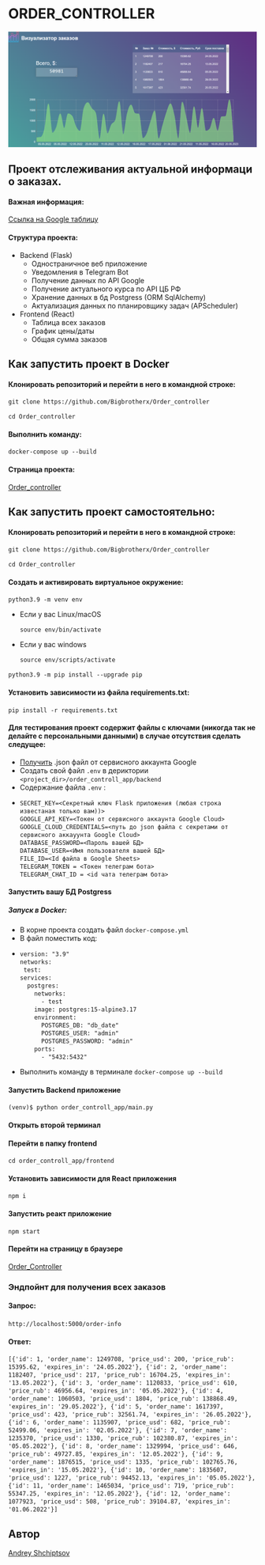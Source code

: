 # ORDER_CONTROLLER

![1680201376975](image/README/1680201376975.png)

## **Проект отслеживания актуальной информаци о заказах.**

#### Важная информация:

[Ссылка на Google таблицу](https://docs.google.com/spreadsheets/d/1v25y2QlP14av9hejgMtp3tH_YpeugR-JeWvnvngVJos/edit?usp=sharinghttps://docs.google.com/spreadsheets/d/1v25y2QlP14av9hejgMtp3tH_YpeugR-JeWvnvngVJos/edit?usp=sharing)

#### Структура проекта:

* Backend (Flask)
  * Одностраничное веб приложение
  * Уведомления в Telegram Bot
  * Получение данных по API Google
  * Получение актуального курса по API ЦБ РФ
  * Хранение данных в бд Postgress (ORM SqlAlchemy)
  * Актуализация данных по планировщику задач (APScheduler)
* Frontend (React)
  * Таблица всех заказов
  * График цены/даты
  * Общая сумма заказов

## Как запустить проект в Docker

#### Клонировать репозиторий и перейти в него в командной строке:

```
git clone https://github.com/Bigbrotherx/Order_controller
```

```
cd Order_controller
```

#### Выполнить команду:

```
docker-compose up --build
```

#### Страница проекта:

[Order_controller](http://localhost:3000/)

## Как запустить проект самостоятельно:

#### Клонировать репозиторий и перейти в него в командной строке:

```
git clone https://github.com/Bigbrotherx/Order_controller
```

```
cd Order_controller
```

#### Cоздать и активировать виртуальное окружение:

```
python3.9 -m venv env
```

* Если у вас Linux/macOS

  ```
  source env/bin/activate
  ```
* Если у вас windows

  ```
  source env/scripts/activate
  ```

```
python3.9 -m pip install --upgrade pip
```

#### Установить зависимости из файла requirements.txt:

```
pip install -r requirements.txt
```

#### Для тестирования проект содержит файлы с ключами (никогда так не делайте с персональными данными) в случае отсутствия сделать следущее:

* [Получить](https://support.google.com/a/answer/7378726?hl=ru) .json файл от сервисного аккаунта Google
* Создать свой файл `.env`  в дериктории `<project_dir>/order_controll_app/backend`
* Содержание файла `.env` :
* ```
  SECRET_KEY=<Секретный ключ Flask приложения (любая строка известаная только вам))>
  GOOGLE_API_KEY=<Токен от сервисного аккаунта Google Cloud>
  GOOGLE_CLOUD_CREDENTIALS=<путь до json файла с секретами от сервисного аккауунта Google Cloud>
  DATABASE_PASSWORD=<Пароль вашей БД>
  DATABASE_USER=<Имя пользователя вашей БД>
  FILE_ID=<Id файла в Google Sheets>
  TELEGRAM_TOKEN = <Токен телеграм бота>
  TELEGRAM_CHAT_ID = <id чата телеграм бота>
  ```

#### Запустить вашу БД Postgress

##### Запуск в Docker:

* В корне проекта создать файл `docker-compose.yml`
* В файл поместить код:
* ```
  version: "3.9"
  networks:
   test:
  services:
    postgres:
      networks:
        - test
      image: postgres:15-alpine3.17
      environment:
        POSTGRES_DB: "db_date"
        POSTGRES_USER: "admin"
        POSTGRES_PASSWORD: "admin"
      ports:
        - "5432:5432"
  ```
* Выполнить команду в терминале `docker-compose up --build`

#### Запустить Backend приложение

```
(venv)$ python order_controll_app/main.py
```

#### Открыть второй терминал

#### Перейти в папку frontend

```
cd order_controll_app/frontend
```

#### Установить зависимости для React приложения

```
npm i
```

#### Запустить реакт приложение

```
npm start
```

#### Перейти на страницу в браузере

[Order_Controller](http://localhost:3000/)

### Эндпойнт для получения всех заказов

#### Запрос:

``http://localhost:5000/order-info``

#### Ответ:

```
[{'id': 1, 'order_name': 1249708, 'price_usd': 200, 'price_rub': 15395.62, 'expires_in': '24.05.2022'}, {'id': 2, 'order_name': 1182407, 'price_usd': 217, 'price_rub': 16704.25, 'expires_in': '13.05.2022'}, {'id': 3, 'order_name': 1120833, 'price_usd': 610, 'price_rub': 46956.64, 'expires_in': '05.05.2022'}, {'id': 4, 'order_name': 1060503, 'price_usd': 1804, 'price_rub': 138868.49, 'expires_in': '29.05.2022'}, {'id': 5, 'order_name': 1617397, 'price_usd': 423, 'price_rub': 32561.74, 'expires_in': '26.05.2022'}, {'id': 6, 'order_name': 1135907, 'price_usd': 682, 'price_rub': 52499.06, 'expires_in': '02.05.2022'}, {'id': 7, 'order_name': 1235370, 'price_usd': 1330, 'price_rub': 102380.87, 'expires_in': '05.05.2022'}, {'id': 8, 'order_name': 1329994, 'price_usd': 646, 'price_rub': 49727.85, 'expires_in': '12.05.2022'}, {'id': 9, 'order_name': 1876515, 'price_usd': 1335, 'price_rub': 102765.76, 'expires_in': '15.05.2022'}, {'id': 10, 'order_name': 1835607, 'price_usd': 1227, 'price_rub': 94452.13, 'expires_in': '05.05.2022'}, {'id': 11, 'order_name': 1465034, 'price_usd': 719, 'price_rub': 55347.25, 'expires_in': '12.05.2022'}, {'id': 12, 'order_name': 1077923, 'price_usd': 508, 'price_rub': 39104.87, 'expires_in': '01.06.2022'}]
```

## Автор

[Andrey Shchiptsov](https://github.com/Bigbrotherx)
